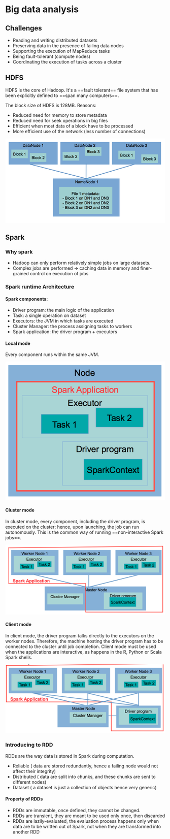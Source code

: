 # Big data analysis

## Challenges 

* Reading and writing distributed datasets
* Preserving data in the presence of failing data nodes
* Supporting the execution of MapReduce tasks
* Being fault-tolerant (compute nodes)
* Coordinating the execution of tasks across a cluster

## HDFS

HDFS is the core of Hadoop. It's a ==fault tolerant== file system that has been explicitly defined to ==span many computers==.

The block size of HDFS is 128MB. Reasons:

* Reduced need for memory to store metadata
* Reduced need for seek operations in big files
* Efficient when most data of a block have to be processed
* More efficient use of the network (less number of connections)

![](img/hdfs.png)

## Spark

### Why spark

* Hadoop can only perform relatively simple jobs on large datasets.
* Complex jobs are performed -> caching data in memory and finer-grained control on execution of jobs

### Spark runtime Architecture  

#### Spark components:  
* Driver program: the main logic of the application
* Task: a single operation on dataset
* Executors: the JVM in which tasks are executed
* Cluster Manager: the process assigning tasks to workers
* Spark application: the driver program + executors
  
#### Local mode  

Every component runs within the same JVM.  
  
![](img/spark_local.png)  
  
#### Cluster mode  
In cluster mode, every component, including the driver program, is executed on the cluster; hence, upon launching, the job can run autonomously. This is the common way of running ==non-interactive Spark jobs==.  
  
![](img/spark_cluster.png)  

#### Client mode  
In client mode, the driver program talks directly to the executors on the worker nodes. Therefore, the machine hosting the driver program has to be connected to the cluster until job completion. Client mode must be used when the applications are interactive, as happens in the R, Python or Scala Spark shells.  
  
![](img/spark_client.png)  
  
### Introducing to RDD  
  
RDDs are the way data is stored in Spark during computation.  
  
* Reliable ( data are stored redundantly, hence a failing node would not affect their integrity)
* Distributed ( data are split into chunks, and these chunks are sent to different nodes)
* Dataset ( a dataset is just a collection of objects hence very generic)  
  
#### Property of RDDs  
  
* RDDs are immutable, once defined, they cannot be changed.
* RDDs are transient, they are meant to be used only once, then discarded
*  RDDs are lazily-evaluated, the evaluation process happens only when data are to be written out of Spark, not when they are transformed into another RDD
